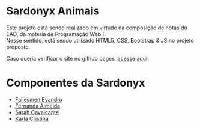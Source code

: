 # Sardonyx Animais

Este projeto está sendo realizado em virtude da composição de notas do EAD, da matéria de Programação Web I. <br> Nesse sentido, está sendo utilizado HTML5, CSS, Bootstrap & JS no projeto proposto.

Caso queria verificar o site no github pages, <a href="https://sardonyxanimals.github.io/sardonyx/" target="_blank">acesse aqui</a>.

<h1>Componentes da Sardonyx</h1>
<ul>
  <li><a href="https://github.com/Failesmen/" target="_blank">Failesmen Evandro</a></li>
  <li><a href="https://github.com/Cx-nanda" target="_blank">Fernanda Almeida</a></li>
  <li><a href="https://github.com/learncodesarah/" target="_blank">Sarah Cavalcante</a></li>
  <li><a href="https://github.com/Karla/ " target="_blank">Karla Cristina</a></li>
</ul>

